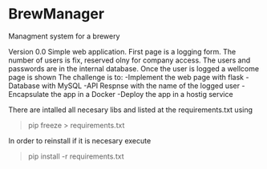 # BrewManager
Managment system for a brewery

Version 0.0
Simple web application. 
First page is a logging form.
The number of users is fix, reserved olny for company access.
The users and passwords are in the internal database.
Once the user is logged a wellcome page is shown
The challenge is to:
  -Implement the web page with flask
  -Database with MySQL
  -API Respnse with the name of the logged user
  -Encapsulate the app in a Docker
  -Deploy the app in a hostig service

There are intalled all necesary libs and listed at the requirements.txt using 
> pip freeze > requirements.txt

In order to reinstall if it is necesary execute
> pip install -r requirements.txt


